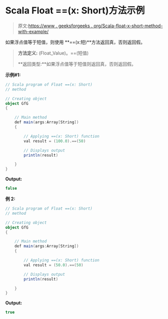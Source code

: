 # Scala Float ==(x: Short)方法示例

> 原文:[https://www . geeksforgeeks . org/Scala-float-x-short-method-with-example/](https://www.geeksforgeeks.org/scala-float-x-short-method-with-example/)

如果浮点值等于短值，则使用 **==(x:短)**方法返回真，否则返回假。

> **方法定义:** (Float_Value)。==(短值)
> 
> **返回类型:**如果浮点值等于短值则返回真，否则返回假。

**示例#1:**

```scala
// Scala program of Float ==(x: Short)
// method

// Creating object
object GfG
{ 

    // Main method
    def main(args:Array[String])
    {

        // Applying ==(x: Short) function
        val result = (100.0).==(50)

        // Displays output
        println(result)

    }
} 
```

**Output:**

```scala
false

```

**例 2:**

```scala
// Scala program of Float ==(x: Short)
// method

// Creating object
object GfG
{ 

    // Main method
    def main(args:Array[String])
    {

        // Applying ==(x: Short) function
        val result = (50.0).==(50)

        // Displays output
        println(result)

    }
} 
```

**Output:**

```scala
true

```